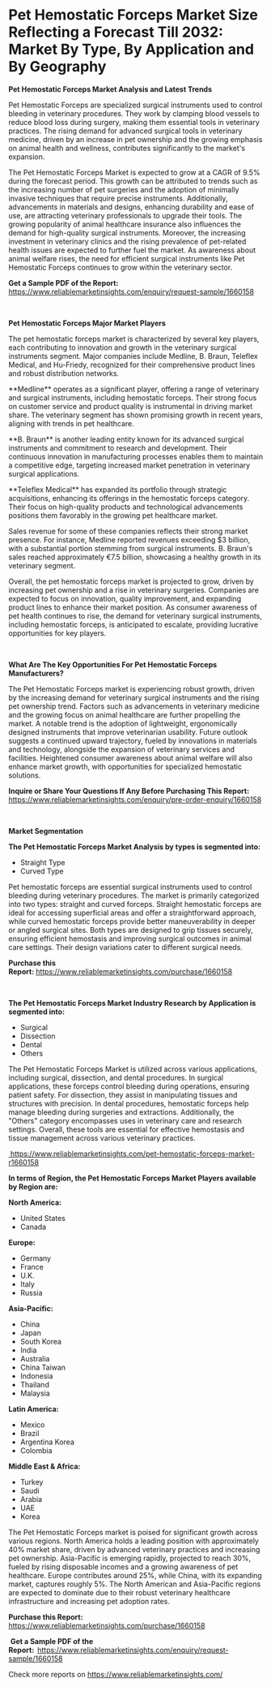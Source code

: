 <p><h1>Pet Hemostatic Forceps Market Size Reflecting a Forecast Till 2032: Market By Type, By Application and By Geography</h1></p><p><strong>Pet Hemostatic Forceps Market Analysis and Latest Trends</strong></p>
<p><p>Pet Hemostatic Forceps are specialized surgical instruments used to control bleeding in veterinary procedures. They work by clamping blood vessels to reduce blood loss during surgery, making them essential tools in veterinary practices. The rising demand for advanced surgical tools in veterinary medicine, driven by an increase in pet ownership and the growing emphasis on animal health and wellness, contributes significantly to the market's expansion.</p><p>The Pet Hemostatic Forceps Market is expected to grow at a CAGR of 9.5% during the forecast period. This growth can be attributed to trends such as the increasing number of pet surgeries and the adoption of minimally invasive techniques that require precise instruments. Additionally, advancements in materials and designs, enhancing durability and ease of use, are attracting veterinary professionals to upgrade their tools. The growing popularity of animal healthcare insurance also influences the demand for high-quality surgical instruments. Moreover, the increasing investment in veterinary clinics and the rising prevalence of pet-related health issues are expected to further fuel the market. As awareness about animal welfare rises, the need for efficient surgical instruments like Pet Hemostatic Forceps continues to grow within the veterinary sector.</p></p>
<p><strong>Get a Sample PDF of the Report:&nbsp;</strong> <a href="https://www.reliablemarketinsights.com/enquiry/request-sample/1660158?utm_campaign=3204&utm_medium=2&utm_source=Github&utm_content=ia&utm_term=29032025&utm_id=pet-hemostatic-forceps">https://www.reliablemarketinsights.com/enquiry/request-sample/1660158</a></p>
<p>&nbsp;</p>
<p><strong>Pet Hemostatic Forceps Major Market Players</strong></p>
<p><p>The pet hemostatic forceps market is characterized by several key players, each contributing to innovation and growth in the veterinary surgical instruments segment. Major companies include Medline, B. Braun, Teleflex Medical, and Hu-Friedy, recognized for their comprehensive product lines and robust distribution networks.</p><p>**Medline** operates as a significant player, offering a range of veterinary and surgical instruments, including hemostatic forceps. Their strong focus on customer service and product quality is instrumental in driving market share. The veterinary segment has shown promising growth in recent years, aligning with trends in pet healthcare.</p><p>**B. Braun** is another leading entity known for its advanced surgical instruments and commitment to research and development. Their continuous innovation in manufacturing processes enables them to maintain a competitive edge, targeting increased market penetration in veterinary surgical applications.</p><p>**Teleflex Medical** has expanded its portfolio through strategic acquisitions, enhancing its offerings in the hemostatic forceps category. Their focus on high-quality products and technological advancements positions them favorably in the growing pet healthcare market.</p><p>Sales revenue for some of these companies reflects their strong market presence. For instance, Medline reported revenues exceeding $3 billion, with a substantial portion stemming from surgical instruments. B. Braun's sales reached approximately €7.5 billion, showcasing a healthy growth in its veterinary segment.</p><p>Overall, the pet hemostatic forceps market is projected to grow, driven by increasing pet ownership and a rise in veterinary surgeries. Companies are expected to focus on innovation, quality improvement, and expanding product lines to enhance their market position. As consumer awareness of pet health continues to rise, the demand for veterinary surgical instruments, including hemostatic forceps, is anticipated to escalate, providing lucrative opportunities for key players.</p></p>
<p>&nbsp;</p>
<p><strong>What Are The Key Opportunities For Pet Hemostatic Forceps Manufacturers?</strong></p>
<p><p>The Pet Hemostatic Forceps market is experiencing robust growth, driven by the increasing demand for veterinary surgical instruments and the rising pet ownership trend. Factors such as advancements in veterinary medicine and the growing focus on animal healthcare are further propelling the market. A notable trend is the adoption of lightweight, ergonomically designed instruments that improve veterinarian usability. Future outlook suggests a continued upward trajectory, fueled by innovations in materials and technology, alongside the expansion of veterinary services and facilities. Heightened consumer awareness about animal welfare will also enhance market growth, with opportunities for specialized hemostatic solutions.</p></p>
<p><strong>Inquire or Share Your Questions If Any Before Purchasing This Report:</strong> <a href="https://www.reliablemarketinsights.com/enquiry/pre-order-enquiry/1660158?utm_campaign=3204&utm_medium=2&utm_source=Github&utm_content=ia&utm_term=29032025&utm_id=pet-hemostatic-forceps">https://www.reliablemarketinsights.com/enquiry/pre-order-enquiry/1660158</a></p>
<p>&nbsp;</p>
<p><strong>Market Segmentation</strong></p>
<p><strong>The Pet Hemostatic Forceps Market Analysis by types is segmented into:</strong></p>
<p><ul><li>Straight Type</li><li>Curved Type</li></ul></p>
<p><p>Pet hemostatic forceps are essential surgical instruments used to control bleeding during veterinary procedures. The market is primarily categorized into two types: straight and curved forceps. Straight hemostatic forceps are ideal for accessing superficial areas and offer a straightforward approach, while curved hemostatic forceps provide better maneuverability in deeper or angled surgical sites. Both types are designed to grip tissues securely, ensuring efficient hemostasis and improving surgical outcomes in animal care settings. Their design variations cater to different surgical needs.</p></p>
<p><strong>Purchase this Report:&nbsp;</strong><a href="https://www.reliablemarketinsights.com/purchase/1660158?utm_campaign=3204&utm_medium=2&utm_source=Github&utm_content=ia&utm_term=29032025&utm_id=pet-hemostatic-forceps">https://www.reliablemarketinsights.com/purchase/1660158</a></p>
<p>&nbsp;</p>
<p><strong>The Pet Hemostatic Forceps Market Industry Research by Application is segmented into:</strong></p>
<p><ul><li>Surgical</li><li>Dissection</li><li>Dental</li><li>Others</li></ul></p>
<p><p>The Pet Hemostatic Forceps Market is utilized across various applications, including surgical, dissection, and dental procedures. In surgical applications, these forceps control bleeding during operations, ensuring patient safety. For dissection, they assist in manipulating tissues and structures with precision. In dental procedures, hemostatic forceps help manage bleeding during surgeries and extractions. Additionally, the "Others" category encompasses uses in veterinary care and research settings. Overall, these tools are essential for effective hemostasis and tissue management across various veterinary practices.</p></p>
<p><a href="https://www.reliablemarketinsights.com/pet-hemostatic-forceps-market-r1660158?utm_campaign=3204&utm_medium=2&utm_source=Github&utm_content=ia&utm_term=29032025&utm_id=pet-hemostatic-forceps">&nbsp;https://www.reliablemarketinsights.com/pet-hemostatic-forceps-market-r1660158</a></p>
<p><strong>In terms of Region, the Pet Hemostatic Forceps Market Players available by Region are:</strong></p>
<p>
    <p> <strong> North America: </strong>
        <ul>
            <li>United States</li>
            <li>Canada</li>
        </ul>
        </p> 
    <p> <strong> Europe: </strong>
        <ul>
            <li>Germany</li>
            <li>France</li>
            <li>U.K.</li>
            <li>Italy</li>
            <li>Russia</li>
        </ul>
        </p> 
    <p> <strong> Asia-Pacific: </strong>
        <ul>
            <li>China</li>
            <li>Japan</li>
            <li>South Korea</li>
            <li>India</li>
            <li>Australia</li>
            <li>China Taiwan</li>
            <li>Indonesia</li>
            <li>Thailand</li>
            <li>Malaysia</li>
        </ul>
        </p> 
    <p> <strong> Latin America: </strong>
        <ul>
            <li>Mexico</li>
            <li>Brazil</li>
            <li>Argentina Korea</li>
            <li>Colombia</li>
        </ul>
        </p> 
    <p> <strong> Middle East & Africa: </strong>
        <ul>
            <li>Turkey</li>
            <li>Saudi</li>
            <li>Arabia</li>
            <li>UAE</li>
            <li>Korea</li>
        </ul>
    </p>
    </p>
<p><p>The Pet Hemostatic Forceps market is poised for significant growth across various regions. North America holds a leading position with approximately 40% market share, driven by advanced veterinary practices and increasing pet ownership. Asia-Pacific is emerging rapidly, projected to reach 30%, fueled by rising disposable incomes and a growing awareness of pet healthcare. Europe contributes around 25%, while China, with its expanding market, captures roughly 5%. The North American and Asia-Pacific regions are expected to dominate due to their robust veterinary healthcare infrastructure and increasing pet adoption rates.</p></p>
<p><strong>Purchase this Report: </strong><a href="https://www.reliablemarketinsights.com/purchase/1660158?utm_campaign=3204&utm_medium=2&utm_source=Github&utm_content=ia&utm_term=29032025&utm_id=pet-hemostatic-forceps">https://www.reliablemarketinsights.com/purchase/1660158</a></p>
<p>&nbsp;<strong>Get a Sample PDF of the Report:&nbsp;&nbsp;</strong><a href="https://www.reliablemarketinsights.com/enquiry/request-sample/1660158?utm_campaign=3204&utm_medium=2&utm_source=Github&utm_content=ia&utm_term=29032025&utm_id=pet-hemostatic-forceps">https://www.reliablemarketinsights.com/enquiry/request-sample/1660158</a></p>
<p><strong></strong></p>
<p>Check more reports on <a href="https://www.reliablemarketinsights.com/?utm_campaign=3204&utm_medium=2&utm_source=Github&utm_content=ia&utm_term=29032025&utm_id=pet-hemostatic-forceps">https://www.reliablemarketinsights.com/</a></p>